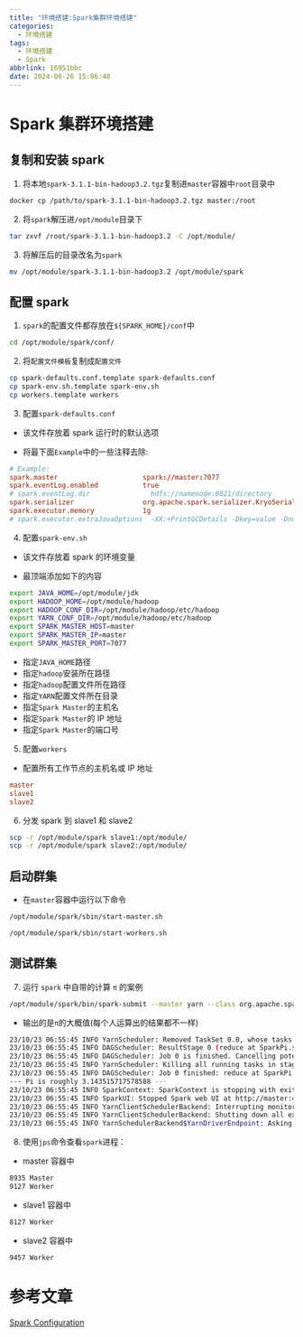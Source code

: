 ```yaml
---
title: "环境搭建:Spark集群环境搭建"
categories:
  - 环境搭建
tags:
  - 环境搭建
  - Spark
abbrlink: 16951bbc
date: 2024-06-26 15:06:48
---
```


# Spark 集群环境搭建

## 复制和安装 spark

1. 将本地`spark-3.1.1-bin-hadoop3.2.tgz`复制进`master`容器中`root`目录中

```bash
docker cp /path/to/spark-3.1.1-bin-hadoop3.2.tgz master:/root
```

2. 将`spark`解压进`/opt/module`目录下

```bash
tar zxvf /root/spark-3.1.1-bin-hadoop3.2 -C /opt/module/
```

3. 将解压后的目录改名为`spark`

```bash
mv /opt/module/spark-3.1.1-bin-hadoop3.2 /opt/module/spark
```

## 配置 spark

1. `spark`的配置文件都存放在`${SPARK_HOME}/conf`中

```bash
cd /opt/module/spark/conf/
```

2. 将`配置文件模板`复制成`配置文件`

```bash
cp spark-defaults.conf.template spark-defaults.conf
cp spark-env.sh.template spark-env.sh
cp workers.template workers
```

3. 配置`spark-defaults.conf`

- 该文件存放着 spark 运行时的默认选项

- 将最下面`Example`中的一些注释去除:

```conf
# Example:
spark.master                     spark://master:7077
spark.eventLog.enabled           true
# spark.eventLog.dir               hdfs://namenode:8021/directory
spark.serializer                 org.apache.spark.serializer.KryoSerializer
spark.executor.memory            1g
# spark.executor.extraJavaOptions  -XX:+PrintGCDetails -Dkey=value -Dnumbers="one two three"
```

4. 配置`spark-env.sh`

- 该文件存放着 spark 的环境变量

- 最顶端添加如下的内容

```bash
export JAVA_HOME=/opt/module/jdk
export HADOOP_HOME=/opt/module/hadoop
export HADOOP_CONF_DIR=/opt/module/hadoop/etc/hadoop
export YARN_CONF_DIR=/opt/module/hadoop/etc/hadoop
export SPARK_MASTER_HOST=master
export SPARK_MASTER_IP=master
export SPARK_MASTER_PORT=7077
```

- 指定`JAVA_HOME`路径
- 指定`hadoop`安装所在路径
- 指定`hadoop`配置文件所在路径
- 指定`YARN`配置文件所在目录
- 指定`Spark Master`的主机名
- 指定`Spark Master`的 IP 地址
- 指定`Spark Master`的端口号

5. 配置`workers`

- 配置所有工作节点的主机名或 IP 地址

```conf
master
slave1
slave2
```

6. 分发 spark 到 slave1 和 slave2

```bash
scp -r /opt/module/spark slave1:/opt/module/
scp -r /opt/module/spark slave2:/opt/module/
```

## 启动群集

- 在`master`容器中运行以下命令

```bash
/opt/module/spark/sbin/start-master.sh
```

```bash
/opt/module/spark/sbin/start-workers.sh
```

## 测试群集

7. 运行 `spark` 中自带的计算 `π` 的案例

```bash
/opt/module/spark/bin/spark-submit --master yarn --class org.apache.spark.examples.SparkPi /opt/module/spark/examples/jars/spark-examples_2.12-3.1.1.jar
```

- 输出的是`π`的大概值(每个人运算出的结果都不一样)

```bash
23/10/23 06:55:45 INFO YarnScheduler: Removed TaskSet 0.0, whose tasks have all completed, from pool
23/10/23 06:55:45 INFO DAGScheduler: ResultStage 0 (reduce at SparkPi.scala:38) finished in 1.953 s
23/10/23 06:55:45 INFO DAGScheduler: Job 0 is finished. Cancelling potential speculative or zombie tasks for this job
23/10/23 06:55:45 INFO YarnScheduler: Killing all running tasks in stage 0: Stage finished
23/10/23 06:55:45 INFO DAGScheduler: Job 0 finished: reduce at SparkPi.scala:38, took 2.008845 s
--- Pi is roughly 3.143515717578588 ---
23/10/23 06:55:45 INFO SparkContext: SparkContext is stopping with exitCode 0.
23/10/23 06:55:45 INFO SparkUI: Stopped Spark web UI at http://master:4040
23/10/23 06:55:45 INFO YarnClientSchedulerBackend: Interrupting monitor thread
23/10/23 06:55:45 INFO YarnClientSchedulerBackend: Shutting down all executors
23/10/23 06:55:45 INFO YarnSchedulerBackend$YarnDriverEndpoint: Asking each executor to shut down
```

8. 使用`jps`命令查看`spark`进程：

- master 容器中

```bash
8935 Master
9127 Worker
```

- slave1 容器中

```bash
8127 Worker
```

- slave2 容器中

```bash
9457 Worker
```

# 参考文章

[Spark Configuration](https://spark.apache.org/docs/latest/configuration.html)

